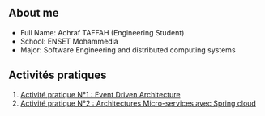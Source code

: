 ## About me
- Full Name: Achraf TAFFAH (Engineering Student)
- School: ENSET Mohammedia
- Major: Software Engineering and distributed computing systems

## Activités pratiques
1. [Activité pratique N°1 : Event Driven Architecture](https://github.com/TAFFAHACHRAF/systemes-distribues-glsid3-2023/tree/main/spring-cloud-streams)
2. [Activité pratique N°2 : Architectures Micro-services avec Spring cloud](https://github.com/TAFFAHACHRAF/systemes-distribues-glsid3-2023/tree/main/Mircoservices)
